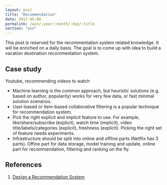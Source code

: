 ```yaml
---
layout: post
title: "Recommendation"
date: 2017-05-06
permalink: /win/:year/:month/:day/:title
section: "win"
---
```


This post is reserved for the recommentation system related knowledge. It will be enriched on a daily basis. The goal is to come up with idea to build a vacation destination recommentation system.

## Case study

Youtube, recommending videos to watch
- Machine learning is the common approach, but heuristic solutions (e.g. based on author, popularity) works for very few data, or fast minimal solution scenarios.
- User-based or item-based collaborative filtering is a popular technique for recommendation system. 
- Pick the right explicit and implicit feature to use. For example, like/share/subscribe (explicit), watch time (implicit), video title/labels/categories (explicit), freshness (explicit). Picking the right set of feature needs experiments.
- Infrastructure should be split into online and offline parts (Netflix has 3 parts). Offine part for data storage, model training and update, online part for recommendation, filtering and ranking on the fly.

## References
1. [Design a Recommendation System](http://blog.gainlo.co/index.php/2016/05/24/design-a-recommendation-system/)